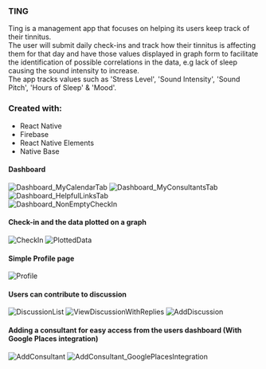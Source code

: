 
### TING

Ting is a management app that focuses on helping its users keep track of their tinnitus.<br />
The user will submit daily check-ins and track how their tinnitus is affecting them for that day and have those values displayed in graph form to facilitate the identification of possible correlations in the data, e.g lack of sleep causing the sound intensity to increase. <br/>
The app tracks values such as 'Stress Level', 'Sound Intensity', 'Sound Pitch', 'Hours of Sleep' & 'Mood'. <br />

### Created with:
- React Native
- Firebase
- React Native Elements
- Native Base

#### Dashboard
![Dashboard_MyCalendarTab](https://user-images.githubusercontent.com/33811391/130128127-95720c4c-990d-43eb-9096-5bfedb449f57.jpg)
![Dashboard_MyConsultantsTab](https://user-images.githubusercontent.com/33811391/130128213-74c58e13-4a69-44f2-9818-f50421acc120.jpg)
![Dashboard_HelpfulLinksTab](https://user-images.githubusercontent.com/33811391/130128290-1852b9ca-54c1-45ab-9fc3-f8d7f274e83a.jpg) <br />
![Dashboard_NonEmptyCheckIn](https://user-images.githubusercontent.com/33811391/130128551-9d6426f0-ac60-48ae-a96d-df55a294b6d4.jpg) <br />

#### Check-in and the data plotted on a graph
![CheckIn](https://user-images.githubusercontent.com/33811391/130129005-b8c1d3f4-4fc7-4b89-8468-17274c7b80f7.jpg)
![PlottedData](https://user-images.githubusercontent.com/33811391/130128722-359d176d-4170-49b9-80ab-0ccb78210133.jpg) <br />

#### Simple Profile page
![Profile](https://user-images.githubusercontent.com/33811391/130128895-0cf3ce96-a140-4774-9263-dcbd036450b2.jpg) <br />

#### Users can contribute to discussion
![DiscussionList](https://user-images.githubusercontent.com/33811391/130129201-d9ffc23e-0ebf-4989-8f8f-d5382a59f460.jpg)
![ViewDiscussionWithReplies](https://user-images.githubusercontent.com/33811391/130129508-526184aa-2de8-4252-82dd-f46f056ca228.jpg)
![AddDiscussion](https://user-images.githubusercontent.com/33811391/130129568-2f42e719-8696-4d70-aee5-bd0045f570db.jpg) <br />

#### Adding a consultant for easy access from the users dashboard (With Google Places integration)
![AddConsultant](https://user-images.githubusercontent.com/33811391/130129667-35ca7b57-f895-496e-831e-41d3a1999437.jpg)
![AddConsultant_GooglePlacesIntegration](https://user-images.githubusercontent.com/33811391/130129722-9873549d-9489-43a7-8fc7-3c818e78e3f4.jpg)











